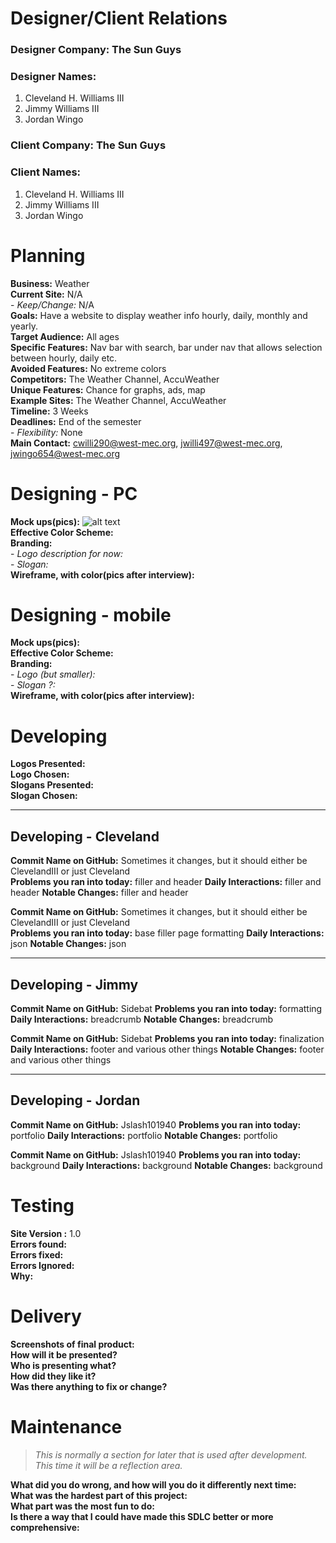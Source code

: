 # Designer/Client Relations

### **Designer Company:** The Sun Guys	
### **Designer Names:** 
1.	Cleveland H. Williams III
2.	Jimmy Williams III
3.	Jordan Wingo	

### **Client Company:** The Sun Guys
### **Client Names:**
1.	Cleveland H. Williams III
2.	Jimmy Williams III
3.	Jordan Wingo  

# Planning

**Business:** Weather  
**Current Site:** N/A  
    - *Keep/Change:* N/A  
**Goals:** Have a website to display weather info hourly, daily, monthly and yearly.  
**Target Audience:** All ages  
**Specific Features:** Nav bar with search, bar under nav that allows selection between hourly, daily etc.  
**Avoided Features:** No extreme colors  
**Competitors:** The Weather Channel, AccuWeather  
**Unique Features:**  Chance for graphs, ads, map  
**Example Sites:** The Weather Channel, AccuWeather  
**Timeline:** 3 Weeks  
**Deadlines:** End of the semester  
	- *Flexibility:* None   
**Main Contact:** cwilli290@west-mec.org, jwilli497@west-mec.org, jwingo654@west-mec.org

# Designing - PC

**Mock ups(pics):** ![alt text]("./img/pic.png")   
**Effective Color Scheme:**  
**Branding:**  
	- *Logo description for now:*  
	- *Slogan:*  
**Wireframe, with color(pics after interview):**

# Designing - mobile

**Mock ups(pics):**   
**Effective Color Scheme:**  
**Branding:**  
	- *Logo (but smaller):*  
	- *Slogan ?:*  
**Wireframe, with color(pics after interview):**

# Developing

**Logos Presented:**  
**Logo Chosen:**  
**Slogans Presented:**  
**Slogan Chosen:**  

---

## Developing - Cleveland

**Commit Name on GitHub:** Sometimes it changes, but it should either be ClevelandIII or just Cleveland   
**Problems you ran into today:** filler and header
**Daily Interactions:** filler and header
**Notable Changes:** filler and header

**Commit Name on GitHub:** Sometimes it changes, but it should either be ClevelandIII or just Cleveland   
**Problems you ran into today:** base filler page formatting
**Daily Interactions:** json
**Notable Changes:** json

---

## Developing - Jimmy

**Commit Name on GitHub:** Sidebat
**Problems you ran into today:** formatting
**Daily Interactions:** breadcrumb
**Notable Changes:** breadcrumb

**Commit Name on GitHub:** Sidebat
**Problems you ran into today:** finalization
**Daily Interactions:** footer and various other things
**Notable Changes:** footer and various other things

---

## Developing - Jordan

**Commit Name on GitHub:** Jslash101940
**Problems you ran into today:** portfolio
**Daily Interactions:** portfolio
**Notable Changes:** portfolio

**Commit Name on GitHub:** Jslash101940
**Problems you ran into today:** background
**Daily Interactions:** background
**Notable Changes:** background

# Testing

**Site Version :** 1.0  
**Errors found:**  
**Errors fixed:**  
**Errors Ignored:**  
**Why:**  

# Delivery 

**Screenshots of final product:**  
**How will it be presented?**  
**Who is presenting what?**  
**How did they like it?**  
**Was there anything to fix or change?**  

# Maintenance

> *This is normally a section for later that is used after development. This time it will be a reflection area.*

**What did you do wrong, and how will you do it differently next time:**  
**What was the hardest part of this project:**  
**What part was the most fun to do:**  
**Is there a way that I could have made this SDLC better or more comprehensive:**  